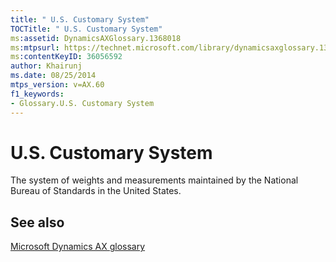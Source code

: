 ```yaml
---
title: " U.S. Customary System"
TOCTitle: " U.S. Customary System"
ms:assetid: DynamicsAXGlossary.1368018
ms:mtpsurl: https://technet.microsoft.com/library/dynamicsaxglossary.1368018(v=AX.60)
ms:contentKeyID: 36056592
author: Khairunj
ms.date: 08/25/2014
mtps_version: v=AX.60
f1_keywords:
- Glossary.U.S. Customary System
---
```


# U.S. Customary System

The system of weights and measurements maintained by the National Bureau of Standards in the United States.

## See also

[Microsoft Dynamics AX glossary](glossary/microsoft-dynamics-ax-glossary.md)

  


